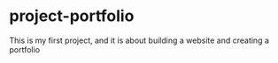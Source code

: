 # project-portfolio
This is my first project, and it is about building a website and creating a portfolio

